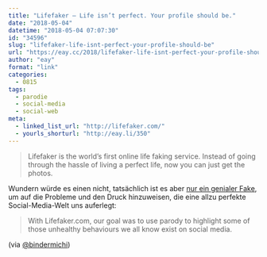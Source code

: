 ```yaml
---
title: "Lifefaker – Life isn’t perfect. Your profile should be."
date: "2018-05-04"
datetime: "2018-05-04 07:07:30"
id: "34596"
slug: "lifefaker-life-isnt-perfect-your-profile-should-be"
url: "https://eay.cc/2018/lifefaker-life-isnt-perfect-your-profile-should-be/"
author: "eay"
format: "link"
categories:
  - 0815
tags:
  - parodie
  - social-media
  - social-web
meta:
  - linked_list_url: "http://lifefaker.com/"
  - yourls_shorturl: "http://eay.li/350"
---
```


> Lifefaker is the world’s first online life faking service. Instead of going through the hassle of living a perfect life, now you can just get the photos.

Wundern würde es einen nicht, tatsächlich ist es aber [nur ein genialer Fake](https://sanctus.io/social-media-mental-health-b1803b6b475f), um auf die Probleme und den Druck hinzuweisen, die eine allzu perfekte Social-Media-Welt uns auferlegt:

> With Lifefaker.com, our goal was to use parody to highlight some of those unhealthy behaviours we all know exist on social media.

(via [@bindermichi](https://twitter.com/bindermichi/status/992149942264311810))
